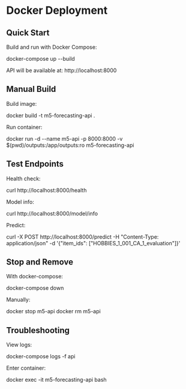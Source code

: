 # Docker Deployment

## Quick Start

Build and run with Docker Compose:

docker-compose up --build

API will be available at: http://localhost:8000

## Manual Build

Build image:

docker build -t m5-forecasting-api .

Run container:

docker run -d --name m5-api -p 8000:8000 -v $(pwd)/outputs:/app/outputs:ro m5-forecasting-api

## Test Endpoints

Health check:

curl http://localhost:8000/health

Model info:

curl http://localhost:8000/model/info

Predict:

curl -X POST http://localhost:8000/predict -H "Content-Type: application/json" -d '{"item_ids": ["HOBBIES_1_001_CA_1_evaluation"]}'

## Stop and Remove

With docker-compose:

docker-compose down

Manually:

docker stop m5-api
docker rm m5-api

## Troubleshooting

View logs:

docker-compose logs -f api

Enter container:

docker exec -it m5-forecasting-api bash
